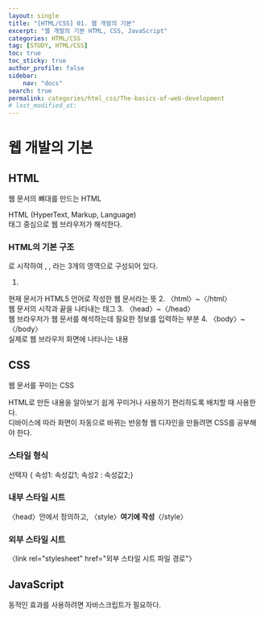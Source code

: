 ```yaml
---
layout:	single
title: "[HTML/CSS] 01. 웹 개발의 기본"
excerpt: "웹 개발의 기본 HTML, CSS, JavaScript"
categories: HTML/CSS
tag: [STUDY, HTML/CSS]
toc: true
toc_sticky: true
author_profile: false
sidebar:
    nav: "docs"
search: true
permalink: categories/html_css/The-basics-of-web-development
# last_modified_at: 
---
```


# 웹 개발의 기본

## HTML
웹 문서의 뼈대를 만드는 HTML

HTML (HyperText, Markup, Language)  
태그 중심으로 웹 브라우저가 해석한다.  

### HTML의 기본 구조
<!DOCTYPE html>로 시작하여 <html>, <head>, <body>라는 3개의 영역으로 구성되어 있다.
1. <!DOCTYPE html>  
현재 문서가 HTML5 언어로 작성한 웹 문서라는 뜻
2. 〈html〉~〈/html〉  
웹 문서의 시작과 끝을 나타내는 태그
3. 〈head〉~〈/head〉   
웹 브라우저가 웹 문서를 해석하는데 필요한 정보를 입력하는 부분
4. 〈body〉~〈/body〉  
실제로 웹 브라우저 화면에 나타나는 내용

## CSS
웹 문서를 꾸미는 CSS

HTML로 만든 내용을 알아보기 쉽게 꾸미거나 사용하기 편리하도록 배치할 때 사용한다.  
디바이스에 따라 화면이 자동으로 바뀌는 반응형 웹 디자인을 만들려면 CSS를 공부해야 한다.

### 스타일 형식
선택자 { 속성1: 속성값1; 속성2 : 속성값2;}  

### 내부 스타일 시트
 〈head〉안에서 정의하고, 〈style〉**여기에 작성**〈/style〉

### 외부 스타일 시트 
〈link rel="stylesheet" href="외부 스타일 시트 파일 경로"〉

## JavaScript
동적인 효과를 사용하려면 자바스크립트가 필요하다.
